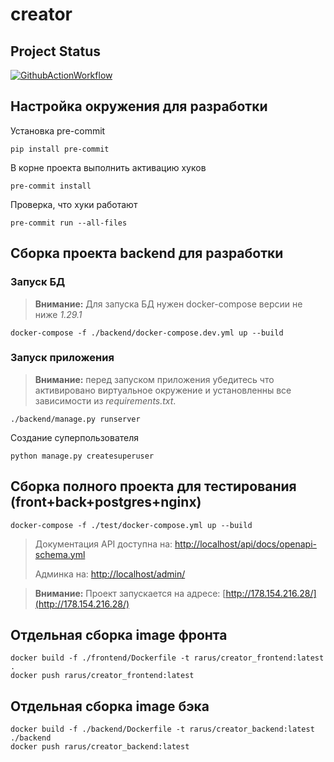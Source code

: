 # creator

## Project Status

[![GithubActionWorkflow](https://github.com/AlexRarus/foodgram-project-react/actions/workflows/main.yml/badge.svg)](https://github.com/AlexRarus/foodgram-project-react/actions)

## Настройка окружения для разработки
Установка pre-commit
```shell
pip install pre-commit
```
В корне проекта выполнить активацию хуков
```shell
pre-commit install
```
Проверка, что хуки работают
```shell
pre-commit run --all-files
```
## Сборка проекта backend для разработки
### Запуск БД
> **Внимание:** Для запуска БД нужен docker-compose версии не ниже *1.29.1*
```shell
docker-compose -f ./backend/docker-compose.dev.yml up --build
```
### Запуск приложения
> **Внимание:** перед запуском приложения убедитесь что активировано виртуальное окружение и установленны все зависимости из *requirements.txt*.
```shell
./backend/manage.py runserver
```
Создание суперпользователя
```shell
python manage.py createsuperuser
```

## Сборка полного проекта для тестирования (front+back+postgres+nginx)
```shell
docker-compose -f ./test/docker-compose.yml up --build
```
> Документация API доступна на: [http://localhost/api/docs/openapi-schema.yml](http://localhost/api/docs/openapi-schema.yml)
> 
> Админка на: [http://localhost/admin/](http://localhost/admin/)

> **Внимание:** Проект запускается на адресе: [http://178.154.216.28/](http://178.154.216.28/)


## Отдельная сборка image фронта
```shell
docker build -f ./frontend/Dockerfile -t rarus/creator_frontend:latest .
docker push rarus/creator_frontend:latest
```

## Отдельная сборка image бэка
```shell
docker build -f ./backend/Dockerfile -t rarus/creator_backend:latest ./backend
docker push rarus/creator_backend:latest
```
